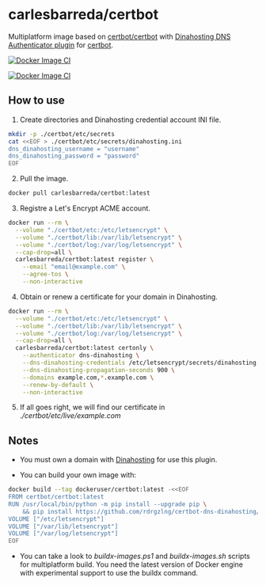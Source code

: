 # carlesbarreda/certbot

Multiplatform image based on [certbot/certbot](https://hub.docker.com/r/certbot/certbot/) with [Dinahosting DNS Authenticator plugin](https://github.com/rdrgzlng/certbot-dns-dinahosting) for [certbot](https://certbot.eff.org/).

[![Docker Image CI](https://github.com/carlesbarreda/docker-certbot/actions/workflows/docker-image-ci.yml/badge.svg)](https://github.com/carlesbarreda/docker-certbot/actions/workflows/docker-image-ci.yml)

[![Docker Image CI](https://github.com/carlesbarreda/docker-certbot/actions/workflows/docker-image-ci.yml/badge.svg?event=workflow_dispatch)](https://github.com/carlesbarreda/docker-certbot/actions/workflows/docker-image-ci.yml)

## How to use

1. Create directories and Dinahosting credential account INI file.
```bash
mkdir -p ./certbot/etc/secrets
cat <<EOF > ./certbot/etc/secrets/dinahosting.ini
dns_dinahosting_username = "username"
dns_dinahosting_password = "password"
EOF
```

2. Pull the image.
```bash
docker pull carlesbarreda/certbot:latest
```

3. Registre a Let's Encrypt ACME account.
```bash
docker run --rm \
  --volume "./certbot/etc:/etc/letsencrypt" \
  --volume "./certbot/lib:/var/lib/letsencrypt" \
  --volume "./certbot/log:/var/log/letsencrypt" \
  --cap-drop=all \
  carlesbarreda/certbot:latest register \
    --email "email@example.com" \
    --agree-tos \
    --non-interactive
```

4. Obtain or renew a certificate for your domain in Dinahosting.
```bash
docker run --rm \
  --volume "./certbot/etc:/etc/letsencrypt" \
  --volume "./certbot/lib:/var/lib/letsencrypt" \
  --volume "./certbot/log:/var/log/letsencrypt" \
  --cap-drop=all \
  carlesbarreda/certbot:latest certonly \
    --authenticator dns-dinahosting \
    --dns-dinahosting-credentials /etc/letsencrypt/secrets/dinahosting.ini \
    --dns-dinahosting-propagation-seconds 900 \
    --domains example.com,*.example.com \
    --renew-by-default \
    --non-interactive
```

5. If all goes right, we will find our certificate in _./certbot/etc/live/example.com_


## Notes

- You must own a domain with [Dinahosting](https://dinahosting.com/) for use this plugin.

- You can build your own image with:
```bash
docker build --tag dockeruser/certbot:latest -<<EOF
FROM certbot/certbot:latest
RUN /usr/local/bin/python -m pip install --upgrade pip \
    && pip install https://github.com/rdrgzlng/certbot-dns-dinahosting/tarball/master
VOLUME ["/etc/letsencrypt"]
VOLUME ["/var/lib/letsencrypt"]
VOLUME ["/var/log/letsencrypt"]
EOF
```

- You can take a look to _buildx-images.ps1_ and _buildx-images.sh_ scripts for multiplatform build. You need the latest version of Docker engine with experimental support to use the buildx command.
